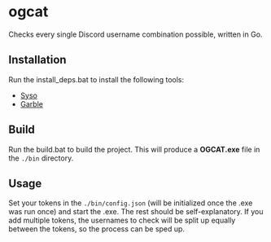 # ogcat
Checks every single Discord username combination possible, written in Go.

## Installation
Run the install_deps.bat to install the following tools:
- [Syso](https://github.com/hallazzang/syso)
- [Garble](https://github.com/burrowers/garble)

## Build
Run the build.bat to build the project. This will produce a **OGCAT.exe** file in the `./bin` directory.

## Usage
Set your tokens in the `./bin/config.json` (will be initialized once the .exe was run once) and start the .exe. The rest should be self-explanatory. If you add multiple tokens, the usernames to check will be split up equally between the tokens, so the process can be sped up.
